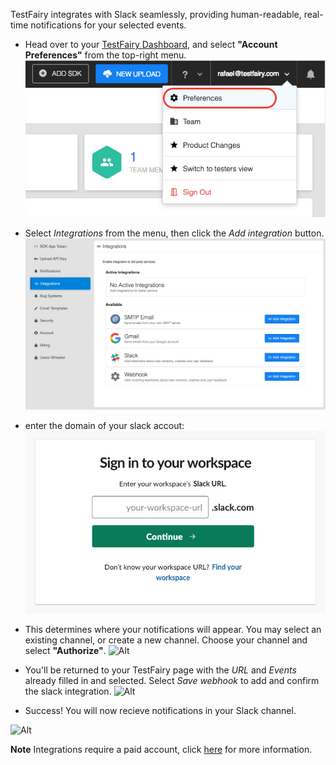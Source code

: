 TestFairy integrates with Slack seamlessly, providing human-readable, real-time notifications for your selected events. 

* Head over to your [TestFairy Dashboard](https://app.testfairy.com), and select **"Account Preferences"** from the top-right menu. 
![preferences](/img/app/preferences-link.png)

* Select _Integrations_ from the menu, then click the _Add integration_ button.
![Slak Integration](/img/app/preferences/account-settings-4.png)

* enter the domain of your slack accout:
![slack domain](/img/integrations/slack/slack-domain-1.png)

* This determines where your notifications will appear. You may select an existing channel, or create a new channel. Choose your channel and select **"Authorize"**.
![Alt](http://docs.testfairy.com/img/integrations/slack/slack-1c.png)

* You'll be returned to your TestFairy page with the _URL_ and _Events_ already filled in and selected. Select _Save webhook_ to add and confirm the slack integration.
![Alt](http://docs.testfairy.com/img/integrations/slack/slack-1d.png)

* Success! You will now recieve notifications in your Slack channel.

![Alt](http://docs.testfairy.com/img/api/webhooks/slack-preview.png)


**Note** Integrations require a paid account, click [here](https://www.testfairy.com/pricing) for more information.
